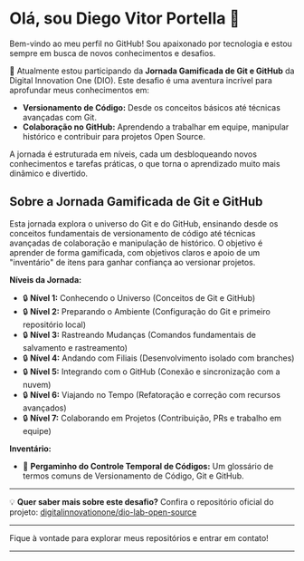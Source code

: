 # Olá, sou Diego Vitor Portella 👋

Bem-vindo ao meu perfil no GitHub! Sou apaixonado por tecnologia e estou sempre em busca de novos conhecimentos e desafios.

🚀 Atualmente estou participando da **Jornada Gamificada de Git e GitHub** da Digital Innovation One (DIO). Este desafio é uma aventura incrível para aprofundar meus conhecimentos em:

* **Versionamento de Código:** Desde os conceitos básicos até técnicas avançadas com Git.
* **Colaboração no GitHub:** Aprendendo a trabalhar em equipe, manipular histórico e contribuir para projetos Open Source.

A jornada é estruturada em níveis, cada um desbloqueando novos conhecimentos e tarefas práticas, o que torna o aprendizado muito mais dinâmico e divertido.

## Sobre a Jornada Gamificada de Git e GitHub

Esta jornada explora o universo do Git e do GitHub, ensinando desde os conceitos fundamentais de versionamento de código até técnicas avançadas de colaboração e manipulação de histórico. O objetivo é aprender de forma gamificada, com objetivos claros e apoio de um "inventário" de itens para ganhar confiança ao versionar projetos.

**Níveis da Jornada:**

* 🔒 **Nível 1:** Conhecendo o Universo (Conceitos de Git e GitHub)
* 🔒 **Nível 2:** Preparando o Ambiente (Configuração do Git e primeiro repositório local)
* 🔒 **Nível 3:** Rastreando Mudanças (Comandos fundamentais de salvamento e rastreamento)
* 🔒 **Nível 4:** Andando com Filiais (Desenvolvimento isolado com branches)
* 🔒 **Nível 5:** Integrando com o GitHub (Conexão e sincronização com a nuvem)
* 🔒 **Nível 6:** Viajando no Tempo (Refatoração e correção com recursos avançados)
* 🔒 **Nível 7:** Colaborando em Projetos (Contribuição, PRs e trabalho em equipe)

**Inventário:**

* 📜 **Pergaminho do Controle Temporal de Códigos:** Um glossário de termos comuns de Versionamento de Código, Git e GitHub.

---

💡 **Quer saber mais sobre este desafio?**
Confira o repositório oficial do projeto: [digitalinnovationone/dio-lab-open-source](https://github.com/digitalinnovationone/dio-lab-open-source)

---

Fique à vontade para explorar meus repositórios e entrar em contato!

---
